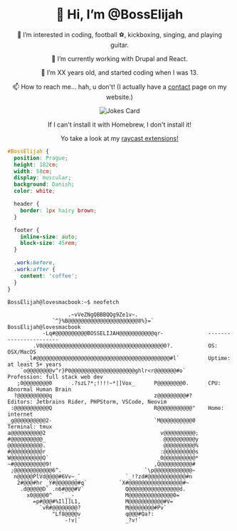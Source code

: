 <div align="center">
  
<h1>👋 Hi, I’m @BossElijah</h1>
  
👀 I’m interested in coding, football ⚽, kickboxing, singing, and playing guitar.

🌱 I’m currently working with Drupal and React.

💞️ I’m XX years old, and started coding when I was 13.

📫 How to reach me... hah, u don't! (I actually have a [contact]([bosselijah.github.io/contact](https://bosselijah.github.io/#/contact)) page on my website.)

![Jokes Card](https://readme-jokes.vercel.app/api)

If I can't install it with Homebrew, I don't install it!

Yo take a look at my [raycast extensions!](https://www.raycast.com/BossElijah)

</div>

```css
#BossElijah { 
  position: Prague; 
  height: 182cm;
  width: 58cm;
  display: muscular; 
  background: Danish; 
  color: white;

  header {
    border: 1px hairy brown;
  }

  footer {
    inline-size: auto;
    block-size: 45rem;
  }

  .work:before,
  .work:after {
    content: 'coffee';
  }
}
```

```console
BossElijah@lovesmacbook:~$ neofetch

                   .~vVeZNgQBBBQQg9Ze1v~.                   
              `^}%B@@@@@@@@@@@@@@@@@@@@@@8%}=`                 BossElijah@lovesmacbook
           -Lq#@@@@@@@@@@BOSSELIJAH@@@@@@@@@@@qr-              -----------------------
        .V0@@@@@@@@@@@@@@@@@@@@@@@@@@@@@@@@@@@@@@0?.           OS: OSX/MacOS
      _l#@@@@@@@@@@@@@@@@@@@@@@@@@@@@@@@@@@@@@@@@@@#l`         Uptime: at least 5+ years
    `o@@@@@@@@v^r}P0@@@@@@@@@@@@@@@@@@@@ghlr<r@@@@@@@#o`       Profession: full stack web dev
   ;0@@@@@@@@0      .?szL?*;!!!!~*|]Vox_      P@@@@@@@@0.      CPU: Abnormal Human Brain
  ?@@@@@@@@@@q                                z@@@@@@@@@#?     Editors: Jetbrains Rider, PHPStorm, VSCode, Neovim
 :@@@@@@@@@@@Q                                R@@@@@@@@@@@"    Home: internet
_g@@@@@@@@@@2-                                `M@@@@@@@@@@0    Terminal: tmux
a@@@@@@@@@@2                                    v@@@@@@@@@@;   
#@@@@@@@@@@_                                     @@@@@@@@@@y   
@@@@@@@@@@@.                                     @@@@@@@@@@%   
#@@@@@@@@@@r                                    :@@@@@@@@@@s   
W@@@@@@@@@@Q`                                  _0@@@@@@@@@@*   
~#@@@@@@@@@@9!                                ,Q@@@@@@@@@@#    
 ;@@@@@@@@@@@@6^.                          `\p@@@@@@@@@@@@~    
  n@@@@@PlVd@@@@#6Vv~_`              `_!?zd#@@@@@@@@@@@@#n     
   2#@@@#hr _Y#@@@@@@@#q`          `X#@@@@@@@@@@@@@@@@@#~      
    .d@@@@@D` .n6#@@@#V`             Q@@@@@@@@@@@@@@@@d.
      x0@@@@0^   `__-                M@@@@@@@@@@@@@@0=         
        =p#@@@#%Il]]L1,              M@@@@@@@@@@@#V=           
          `vR#@@@@@@@@?              M@@@@@@@@#Pv`             
              "Lf8@@@@v              q@@@#Qa?:                 
                  -!v|`              _?v!`                     
```
